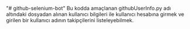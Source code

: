 "# github-selenium-bot" 
Bu kodda amaçlanan githubUserInfo.py adı altındaki dosyadan alınan kullanıcı bilgileri ile kullanıcı hesabına girmek ve  girilen bir kullanıcı adının takipçilerini listeleyebilmek. 
